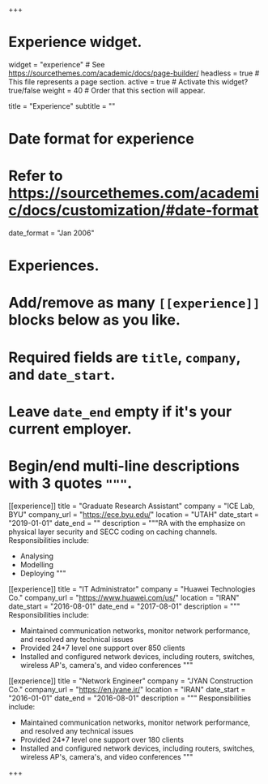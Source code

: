 +++
# Experience widget.
widget = "experience"  # See https://sourcethemes.com/academic/docs/page-builder/
headless = true  # This file represents a page section.
active = true  # Activate this widget? true/false
weight = 40  # Order that this section will appear.

title = "Experience"
subtitle = ""

# Date format for experience
#   Refer to https://sourcethemes.com/academic/docs/customization/#date-format
date_format = "Jan 2006"

# Experiences.
#   Add/remove as many `[[experience]]` blocks below as you like.
#   Required fields are `title`, `company`, and `date_start`.
#   Leave `date_end` empty if it's your current employer.
#   Begin/end multi-line descriptions with 3 quotes `"""`.
[[experience]]
  title = "Graduate Research Assistant"
  company = "ICE Lab, BYU"
  company_url = "https://ece.byu.edu/"
  location = "UTAH"
  date_start = "2019-01-01"
  date_end = ""
  description = """RA with the emphasize on physical layer security and SECC coding on caching channels.
  Responsibilities include:
  
  * Analysing
  * Modelling
  * Deploying
  """

[[experience]]
  title = "IT Administrator"
  company = "Huawei Technologies Co."
  company_url = "https://www.huawei.com/us/"
  location = "IRAN"
  date_start = "2016-08-01"
  date_end = "2017-08-01"
  description = """ Responsibilities include:
  
  * Maintained communication networks, monitor network performance, and resolved any technical issues
  * Provided 24*7 level one support over 850 clients
  * Installed and configured network devices, including routers, switches, wireless AP's, camera's, and video conferences
  """

[[experience]]
  title = "Network Engineer"
  company = "JYAN Construction Co."
  company_url = "https://en.jyane.ir/"
  location = "IRAN"
  date_start = "2016-01-01"
  date_end = "2016-08-01"
  description = """ Responsibilities include:
  
  * Maintained communication networks, monitor network performance, and resolved any technical issues
  * Provided 24*7 level one support over 180 clients
  * Installed and configured network devices, including routers, switches, wireless AP's, camera's, and video conferences
  """

+++
